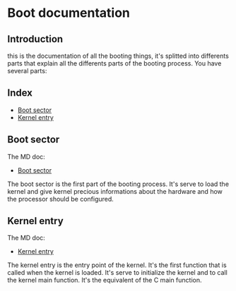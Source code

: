 # Boot documentation

## Introduction

this is the documentation of all the booting things, it's splitted into differents parts that explain all the differents parts of the booting process. You have several parts:

## Index

- [Boot sector](boot_sector.md)
- [Kernel entry](kernel_entry.md)

## Boot sector

The MD doc:
- [Boot sector](boot_sector.md)

The boot sector is the first part of the booting process. It's serve to load the kernel and give kernel precious informations about the hardware and how the processor should be configured.

## Kernel entry

The MD doc:
- [Kernel entry](kernel_entry.md)

The kernel entry is the entry point of the kernel. It's the first function that is called when the kernel is loaded. It's serve to initialize the kernel and to call the kernel main function. It's the equivalent of the C main function.
